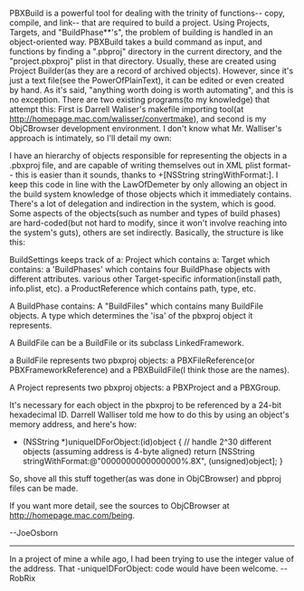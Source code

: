 PBXBuild is a powerful tool for dealing with the trinity of functions-- copy, compile, and link-- that  are required to build a project.  Using Projects, Targets, and "BuildPhase**'s", the problem of building is handled in an object-oriented way.  PBXBuild takes a build command as input, and functions by finding a ".pbproj" directory in the current directory, and the "project.pbxproj" plist in that directory.  Usually, these are created using Project Builder(as they are a record of archived objects).  However, since it's just a text file(see the PowerOfPlainText), it can be edited or even created by hand.  As it's said, "anything worth doing is worth automating", and this is no exception.  There are two existing programs(to my knowledge) that attempt this:  First is Darrell Waliser's makefile importing tool(at http://homepage.mac.com/walisser/convertmake), and second is my ObjCBrowser development environment.  I don't know what Mr. Walliser's approach is intimately, so I'll detail my own:

I have an hierarchy of objects responsible for representing the objects in a .pbxproj file, and are capable of writing themselves out in XML plist format-- this is easier than it sounds, thanks to +[NSString stringWithFormat:].  I keep this code in line with the LawOfDemeter by only allowing an object in the build system knowledge of those objects which it immediately contains.  There's a lot of delegation and indirection in the system, which is good.  Some aspects of the objects(such as number and types of build phases) are hard-coded(but not hard to modify, since it won't involve reaching into the system's guts), others are set indirectly.  Basically, the structure is like this:

    
BuildSettings keeps track of a: Project 
         which contains a: Target 
                   which contains:
                        a 'BuildPhases' which contains four BuildPhase objects with different attributes.
                        various other Target-specific information(install path, info.plist, etc).
                        a ProductReference which contains path, type, etc.

A BuildPhase contains:
      A "BuildFiles" which contains many BuildFile objects.
      A type which determines the 'isa' of the pbxproj object it represents.

A BuildFile can be a BuildFile or its subclass LinkedFramework.

a BuildFile represents two pbxproj objects: 
                 a PBXFileReference(or PBXFrameworkReference) and a
                    PBXBuildFile(I think those are the names).

A Project represents two pbxproj objects:
                  a PBXProject and a 
                  PBXGroup.


It's necessary for each object in the pbxproj to be referenced by a 24-bit hexadecimal ID.  Darrell Walliser told me how to do this by using an object's memory address, and here's how:

    
- (NSString *)uniqueIDForObject:(id)object
{
     // handle 2^30 different objects (assuming address is 4-byte aligned)
     return [NSString stringWithFormat:@"0000000000000000%.8X", (unsigned)object];
}


So, shove all this stuff together(as was done in ObjCBrowser) and pbproj files can be made.

If you want more detail, see the sources to ObjCBrowser at http://homepage.mac.com/being.

--JoeOsborn

----

In a project of mine a while ago, I had been trying to use the integer value of the address. That -uniqueIDForObject: code would have been welcome. -- RobRix
